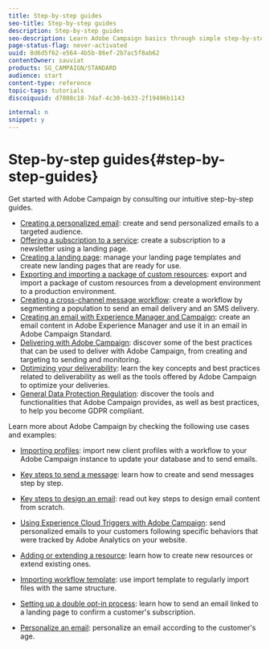 ```yaml
---
title: Step-by-step guides
seo-title: Step-by-step guides
description: Step-by-step guides
seo-description: Learn Adobe Campaign basics through simple step-by-step procedures, and experience the power of the solution.
page-status-flag: never-activated
uuid: 8d6d5f62-e564-4b5b-86ef-2b7ac5f8ab62
contentOwner: sauviat
products: SG_CAMPAIGN/STANDARD
audience: start
content-type: reference
topic-tags: tutorials
discoiquuid: d7088c18-7daf-4c30-b633-2f19496b1143

internal: n
snippet: y
---
```


# Step-by-step guides{#step-by-step-guides}

Get started with Adobe Campaign by consulting our intuitive step-by-step guides.

* [Creating a personalized email](https://docs.campaign.adobe.com/doc/standard/getting_started/en/ACS_GettingStartedEmail.html): create and send personalized emails to a targeted audience.
* [Offering a subscription to a service](https://docs.campaign.adobe.com/doc/standard/getting_started/en/ACS_GettingStartedLandingPages.html): create a subscription to a newsletter using a landing page.
* [Creating a landing page](https://docs.campaign.adobe.com/doc/standard/getting_started/en/ACS_CreateLandingPage.html): manage your landing page templates and create new landing pages that are ready for use.
* [Exporting and importing a package of custom resources](https://docs.campaign.adobe.com/doc/standard/getting_started/en/ACS_ImportExport.html): export and import a package of custom resources from a development environment to a production environment.
* [Creating a cross-channel message workflow](https://docs.campaign.adobe.com/doc/standard/getting_started/en/ACS_WorkflowSegmentation.html): create a workflow by segmenting a population to send an email delivery and an SMS delivery.
* [Creating an email with Experience Manager and Campaign](https://docs.campaign.adobe.com/doc/standard/getting_started/en/ACS_AEM.html): create an email content in Adobe Experience Manager and use it in an email in Adobe Campaign Standard.
* [Delivering with Adobe Campaign](https://docs.campaign.adobe.com/doc/standard/getting_started/en/ACS_DeliveryBestPractices.html): discover some of the best practices that can be used to deliver with Adobe Campaign, from creating and targeting to sending and monitoring.
* [Optimizing your deliverability](https://docs.campaign.adobe.com/doc/standard/getting_started/en/ACS_Deliverability.html): learn the key concepts and best practices related to deliverability as well as the tools offered by Adobe Campaign to optimize your deliveries.
* [General Data Protection Regulation](https://docs.campaign.adobe.com/doc/standard/getting_started/en/ACS_GDPR.html): discover the tools and functionalities that Adobe Campaign provides, as well as best practices, to help you become GDPR compliant.

Learn more about Adobe Campaign by checking the following use cases and examples:

* [Importing profiles](../../automating/using/importing-data.md#example--import-workflow-template): import new client profiles with a workflow to your Adobe Campaign instance to update your database and to send emails.
* [Key steps to send a message](../../channels/using/key-steps-to-send-a-message.md): learn how to create and send messages step by step.

* [Key steps to design an email](../../designing/using/about-email-content-design.md#designing-an-email-content-from-scratch): read out key steps to design email content from scratch.
* [Using Experience Cloud Triggers with Adobe Campaign](../../integrating/using/abandonment-triggers-use-cases.md): send personalized emails to your customers following specific behaviors that were tracked by Adobe Analytics on your website.
* [Adding or extending a resource](../../developing/using/key-steps-to-add-a-resource.md): learn how to create new resources or extend existing ones.
* [Importing workflow template](../../automating/using/importing-data.md#example--import-workflow-template): use import template to regularly import files with the same structure.
* [Setting up a double opt-in process](../../channels/using/setting-up-a-double-opt-in-process.md): learn how to send an email linked to a landing page to confirm a customer's subscription.
* [Personalize an email](../../designing/using/example--email-personalization.md): personalize an email according to the customer's age.


